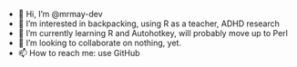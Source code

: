 - 👋 Hi, I’m @mrmay-dev
- 👀 I’m interested in backpacking, using R as a teacher, ADHD research
- 🌱 I’m currently learning R and Autohotkey, will probably move up to Perl
- 💞️ I’m looking to collaborate on nothing, yet.
- 📫 How to reach me: use GitHub

<!---
mrmay-dev/mrmay-dev is a ✨ special ✨ repository because its `README.md` (this file) appears on your GitHub profile.
You can click the Preview link to take a look at your changes.
--->
